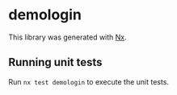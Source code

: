 # demologin

This library was generated with [Nx](https://nx.dev).

## Running unit tests

Run `nx test demologin` to execute the unit tests.
